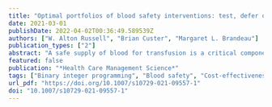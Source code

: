 ```yaml
---
title: "Optimal portfolios of blood safety interventions: test, defer or modify?"
date: 2021-03-01
publishDate: 2022-04-02T00:36:49.589539Z
authors: ["W. Alton Russell", "Brian Custer", "Margaret L. Brandeau"]
publication_types: ["2"]
abstract: "A safe supply of blood for transfusion is a critical component of the healthcare system in all countries. Most health systems manage the risk of transfusion-transmissible infections (TTIs) through a portfolio of blood safety interventions. These portfolios must be updated periodically to reflect shifting epidemiological conditions, emerging infectious diseases, and new technologies. However, the number of available blood safety portfolios grows exponentially with the number of available interventions, making it impossible for policymakers to evaluate all feasible portfolios without the assistance of a computer model. We develop a novel optimization model for evaluating blood safety portfolios that enables systematic comparison of all feasible portfolios of deferral, testing, and modification interventions to identify the portfolio that is preferred from a cost-utility perspective. We present structural properties that reduce the state space and required computation time in certain cases, and we develop a linear approximation of the model. We apply the model to retrospectively evaluate U.S. blood safety policies for Zika and West Nile virus for the years 2017, 2018, and 2019, defining donor groups based on season and geography. We leverage structural properties to efficiently find an optimal solution. We find that the optimal portfolio varies geographically, seasonally, and over time. Additionally, we show that for this problem the approximated model yields the same optimal solution as the exact model. Our method enables systematic identification of the optimal blood safety portfolio in any setting and any time period, thereby supporting decision makers in efforts to ensure the safety of the blood supply."
featured: false
publication: "*Health Care Management Science*"
tags: ["Binary integer programming", "Blood safety", "Cost-effectiveness", "Public health policy"]
url_pdf: "https://doi.org/10.1007/s10729-021-09557-1"
doi: "10.1007/s10729-021-09557-1"
---
```


